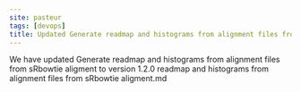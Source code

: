 ```yaml
---
site: pasteur
tags: [devops]
title: Updated Generate readmap and histograms from alignment files from sRbowtie aligment
---
```


We have updated Generate readmap and histograms from alignment files from sRbowtie aligment to  version 1.2.0 readmap and histograms from alignment files from sRbowtie aligment.md
